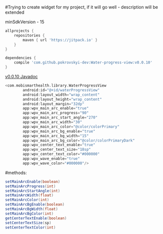 #Trying to create widget for my project, if it will go well - description will be extended
 
 
minSdkVersion - 15

```groovy
allprojects {
    repositories {
        maven { url 'https://jitpack.io' }
    }
}
```
```groovy
dependencies {
    compile 'com.github.pokrovskyi-dev:Water-progress-view:v0.0.10'
}
```

[v0.0.10 Javadoc](https://jitpack.io/com/github/sergey-pokrovskyi/Water-progress-view/v0.0.10/javadoc/)

```groovy
<com.mobismarthealth.library.WaterProgressView
        android:id="@+id/waterProgressView"
        android:layout_width="wrap_content"
        android:layout_height="wrap_content"
        android:layout_margin="32dp"
        app:wpv_main_arc_enable="true"
        app:wpv_main_arc_progress="90"
        app:wpv_main_arc_start_angle="270"
        app:wpv_main_arc_width="30"
        app:wpv_main_arc_color="@color/colorPrimary"
        app:wpv_main_arc_bg_enable="true"
        app:wpv_main_arc_bg_width="15"
        app:wpv_main_arc_bg_color="@color/colorPrimaryDark"
        app:wpv_center_text_enable="true"
        app:wpv_center_text_size="18sp"
        app:wpv_center_text_color="#000000"
        app:wpv_wave_enable="true"
        app:wpv_wave_color="#000000"/>
```


#methods:
```groovy
setMainArcEnable(boolean)
setMainArcProgress(int)
setMainArcStartAngle(int)
setMainArcWidth(float)
setMainArcColor(int)
setMainArcBgEnable(boolean)
setMainArcBgWidth(float)
setMainArcBgColor(int)
getCenterTextEnable(boolean)
setCenterTextSize(sp)
setCenterTextColor(int)
```